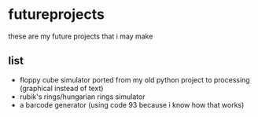 # futureprojects
these are my future projects that i may make

## list
* floppy cube simulator ported from my old python project to processing (graphical instead of text)
* rubik's rings/hungarian rings simulator
* a barcode generator (using code 93 because i know how that works)
